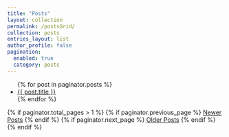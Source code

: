 ```yaml
---
title: "Posts"
layout: collection
permalink: /postsGrid/
collection: posts
entries_layout: list
author_profile: false
pagination: 
  enabled: true
  category: posts
---
```

<ul>
  {% for post in paginator.posts %}
    <!-- what you want to output. title, url, image, etc. -->
    <li><a href="{{ post.url }}">{{ post.title }}</a></li>
  {% endfor %}
</ul>

{% if paginator.total_pages > 1 %}
  {% if paginator.previous_page %}
    <a href="{{ paginator.previous_page_path }}">Newer Posts</a>
  {% endif %}
  {% if paginator.next_page %}
    <a href="{{ paginator.next_page_path }}">Older Posts</a>
  {% endif %}
{% endif %}